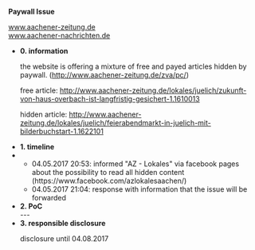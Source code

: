 <b>Paywall Issue</b>

www.aachener-zeitung.de</br>
www.aachener-nachrichten.de

<ul>
<li><b>0. information</b></li>

the website is offering a mixture of free and payed articles hidden by paywall. (http://www.aachener-zeitung.de/zva/pc/)

free article:
http://www.aachener-zeitung.de/lokales/juelich/zukunft-von-haus-overbach-ist-langfristig-gesichert-1.1610013

hidden article:
http://www.aachener-zeitung.de/lokales/juelich/feierabendmarkt-in-juelich-mit-bilderbuchstart-1.1622101

<li><b>1. timeline</b><li>

<ul>
<li>04.05.2017 20:53: informed "AZ - Lokales" via facebook pages about the possibility to read all hidden content (https://www.facebook.com/azlokalesaachen/)</li>
<li>04.05.2017 21:04: response with information that the issue will be forwarded</li>
</ul>

<li><b>2. PoC</b></li>
---


<li><b>3. responsible disclosure</b></li>

disclosure until 04.08.2017

</ul>

